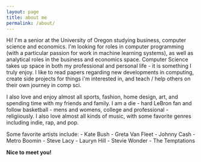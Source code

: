 ```yaml
---
layout: page
title: about me
permalink: /about/
---
```


Hi! I'm a senior at the University of Oregon studying business, computer science and economics. I'm looking for roles in computer programming (with a particular passion for work in machine learning systems), as well as analytical roles in the business and economics space. Computer Science takes up space in both my professional and personal life - it is something I truly enjoy. I like to read papers regarding new developments in computing, create side projects for things i'm interested in, and teach / help others on their own journey in comp sci.

 I also love and enjoy almost all sports, fashion, home design, art, and spending time with my friends and family. I am a die - hard LeBron fan and follow basketball - mens and womens, college and professional - religiiously. I also love almost all kinds of music, with some favorite genres including indie, rap, and pop. 

 Some favorite artists include:
    - Kate Bush
    - Greta Van Fleet
    - Johnny Cash
    - Metro Boomin
    - Steve Lacy
    - Lauryn Hill
    - Stevie Wonder
    - The Temptations

**Nice to meet you!**